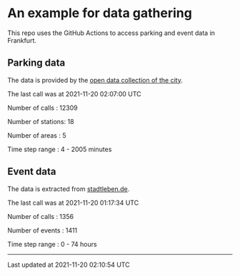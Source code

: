 # An example for data gathering

This repo uses the GitHub Actions to access parking and event data in Frankfurt.

## Parking data
The data is provided by the [open data collection of the city](https://www.offenedaten.frankfurt.de/).

The last call was at 2021-11-20 02:07:00 UTC

Number of calls   : 12309

Number of stations:    18

Number of areas   :     5

Time step range   :     4 -  2005 minutes


## Event data
The data is extracted from [stadtleben.de](https://stadtleben.de/frankfurt/).

The last call was at 2021-11-20 01:17:34 UTC

Number of calls   : 1356

Number of events  : 1411

Time step range   :    0 -   74 hours


----

Last updated at 2021-11-20 02:10:54 UTC

